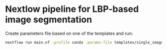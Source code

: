 # Nextlow pipeline for LBP-based image segmentation


Create parameters file based on one of the templates and run: 
```bash
nextflow run main.nf -profile conda -params-file templates/single_image.yaml -entry Pipeline
```
